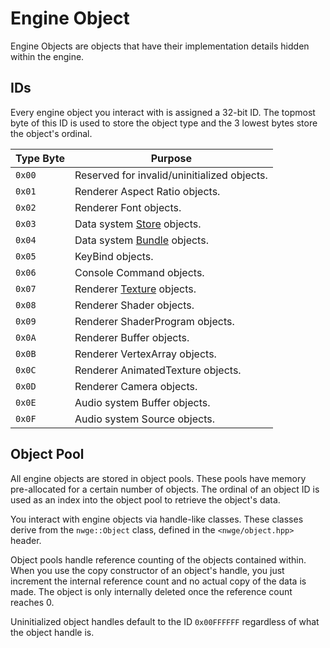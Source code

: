 # Engine Object

Engine Objects are objects that have their implementation details hidden within
the engine.

## IDs

Every engine object you interact with is assigned a 32-bit ID. The topmost byte
of this ID is used to store the object type and the 3 lowest bytes store the
object's ordinal.

Type Byte | Purpose
----------|---------
`0x00`    | Reserved for invalid/uninitialized objects.
`0x01`    | Renderer Aspect Ratio objects.
`0x02`    | Renderer Font objects.
`0x03`    | Data system [Store](data/Store) objects.
`0x04`    | Data system [Bundle](data/Bundle) objects.
`0x05`    | KeyBind objects.
`0x06`    | Console Command objects.
`0x07`    | Renderer [Texture](render/Texture) objects.
`0x08`    | Renderer Shader objects.
`0x09`    | Renderer ShaderProgram objects.
`0x0A`    | Renderer Buffer objects.
`0x0B`    | Renderer VertexArray objects.
`0x0C`    | Renderer AnimatedTexture objects.
`0x0D`    | Renderer Camera objects.
`0x0E`    | Audio system Buffer objects.
`0x0F`    | Audio system Source objects.

## Object Pool

All engine objects are stored in object pools. These pools have memory
pre-allocated for a certain number of objects. The ordinal of an object ID is
used as an index into the object pool to retrieve the object's data.

You interact with engine objects via handle-like classes. These classes derive
from the `nwge::Object` class, defined in the `<nwge/object.hpp>` header.

Object pools handle reference counting of the objects contained within. When you
use the copy constructor of an object's handle, you just increment the internal
reference count and no actual copy of the data is made. The object is only
internally deleted once the reference count reaches 0.

Uninitialized object handles default to the ID `0x00FFFFFF` regardless of what
the object handle is.
